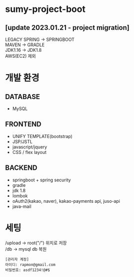 # sumy-project-boot

## [update 2023.01.21 - project migration]
LEGACY SPRING -> SPRINGBOOT  
MAVEN -> GRADLE  
JDK1.16 -> JDK1.8  
AWS(EC2) 제외  

# 개발 환경
## DATABASE
- MySQL

## FRONTEND
- UNIFY TEMPLATE(bootstrap)
- JSP/JSTL
- javascript/jquery
- CSS / flex layout

## BACKEND
- springboot + spring security
- gradle
- jdk 1.8
- lombok
- oAuth2(kakao, naver), kakao-payments api, juso-api
- java-mail

# 세팅
/upload -> root("/") 위치로 저장  
/db -> mysql db 복원  

```
[관리자 계정]
아이디: rapmon@gmail.com
비밀번호: asdf1234!@#$
```
